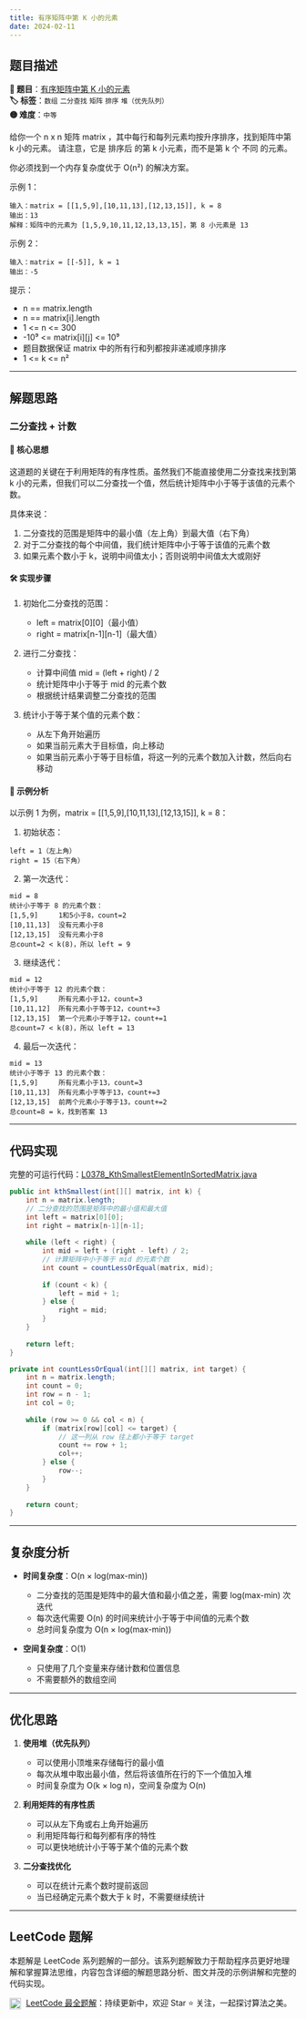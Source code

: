 ```yaml
---
title: 有序矩阵中第 K 小的元素
date: 2024-02-11
---
```


## 题目描述

**🔗 题目**：[有序矩阵中第 K 小的元素](https://leetcode.cn/problems/kth-smallest-element-in-a-sorted-matrix/)  
**🏷️ 标签**：`数组` `二分查找` `矩阵` `排序` `堆（优先队列）`  
**🟡 难度**：`中等`  

给你一个 n x n 矩阵 matrix ，其中每行和每列元素均按升序排序，找到矩阵中第 k 小的元素。
请注意，它是 排序后 的第 k 小元素，而不是第 k 个 不同 的元素。

你必须找到一个内存复杂度优于 O(n²) 的解决方案。

示例 1：
```
输入：matrix = [[1,5,9],[10,11,13],[12,13,15]], k = 8
输出：13
解释：矩阵中的元素为 [1,5,9,10,11,12,13,13,15]，第 8 小元素是 13
```

示例 2：
```
输入：matrix = [[-5]], k = 1
输出：-5
```

提示：
- n == matrix.length
- n == matrix[i].length
- 1 <= n <= 300
- -10⁹ <= matrix[i][j] <= 10⁹
- 题目数据保证 matrix 中的所有行和列都按非递减顺序排序
- 1 <= k <= n²

---

## 解题思路
### 二分查找 + 计数

#### 📝 核心思想
这道题的关键在于利用矩阵的有序性质。虽然我们不能直接使用二分查找来找到第 k 小的元素，但我们可以二分查找一个值，然后统计矩阵中小于等于该值的元素个数。

具体来说：
1. 二分查找的范围是矩阵中的最小值（左上角）到最大值（右下角）
2. 对于二分查找的每个中间值，我们统计矩阵中小于等于该值的元素个数
3. 如果元素个数小于 k，说明中间值太小；否则说明中间值太大或刚好

#### 🛠️ 实现步骤
1. 初始化二分查找的范围：
   - left = matrix[0][0]（最小值）
   - right = matrix[n-1][n-1]（最大值）

2. 进行二分查找：
   - 计算中间值 mid = (left + right) / 2
   - 统计矩阵中小于等于 mid 的元素个数
   - 根据统计结果调整二分查找的范围

3. 统计小于等于某个值的元素个数：
   - 从左下角开始遍历
   - 如果当前元素大于目标值，向上移动
   - 如果当前元素小于等于目标值，将这一列的元素个数加入计数，然后向右移动

#### 🧩 示例分析
以示例 1 为例，matrix = [[1,5,9],[10,11,13],[12,13,15]], k = 8：

1. 初始状态：
```
left = 1（左上角）
right = 15（右下角）
```

2. 第一次迭代：
```
mid = 8
统计小于等于 8 的元素个数：
[1,5,9]     1和5小于8，count=2
[10,11,13]  没有元素小于8
[12,13,15]  没有元素小于8
总count=2 < k(8)，所以 left = 9
```

3. 继续迭代：
```
mid = 12
统计小于等于 12 的元素个数：
[1,5,9]     所有元素小于12，count=3
[10,11,12]  所有元素小于等于12，count+=3
[12,13,15]  第一个元素小于等于12，count+=1
总count=7 < k(8)，所以 left = 13
```

4. 最后一次迭代：
```
mid = 13
统计小于等于 13 的元素个数：
[1,5,9]     所有元素小于13，count=3
[10,11,13]  所有元素小于等于13，count+=3
[12,13,15]  前两个元素小于等于13，count+=2
总count=8 = k，找到答案 13
```

---

## 代码实现

完整的可运行代码：[L0378_KthSmallestElementInSortedMatrix.java](../src/main/java/L0378_KthSmallestElementInSortedMatrix.java)

```java
public int kthSmallest(int[][] matrix, int k) {
    int n = matrix.length;
    // 二分查找的范围是矩阵中的最小值和最大值
    int left = matrix[0][0];
    int right = matrix[n-1][n-1];
    
    while (left < right) {
        int mid = left + (right - left) / 2;
        // 计算矩阵中小于等于 mid 的元素个数
        int count = countLessOrEqual(matrix, mid);
        
        if (count < k) {
            left = mid + 1;
        } else {
            right = mid;
        }
    }
    
    return left;
}

private int countLessOrEqual(int[][] matrix, int target) {
    int n = matrix.length;
    int count = 0;
    int row = n - 1;
    int col = 0;
    
    while (row >= 0 && col < n) {
        if (matrix[row][col] <= target) {
            // 这一列从 row 往上都小于等于 target
            count += row + 1;
            col++;
        } else {
            row--;
        }
    }
    
    return count;
}
```

---

## 复杂度分析

- **时间复杂度**：O(n × log(max-min))
  - 二分查找的范围是矩阵中的最大值和最小值之差，需要 log(max-min) 次迭代
  - 每次迭代需要 O(n) 的时间来统计小于等于中间值的元素个数
  - 总时间复杂度为 O(n × log(max-min))

- **空间复杂度**：O(1)
  - 只使用了几个变量来存储计数和位置信息
  - 不需要额外的数组空间

---

## 优化思路

1. **使用堆（优先队列）**
   - 可以使用小顶堆来存储每行的最小值
   - 每次从堆中取出最小值，然后将该值所在行的下一个值加入堆
   - 时间复杂度为 O(k × log n)，空间复杂度为 O(n)

2. **利用矩阵的有序性质**
   - 可以从左下角或右上角开始遍历
   - 利用矩阵每行和每列都有序的特性
   - 可以更快地统计小于等于某个值的元素个数

3. **二分查找优化**
   - 可以在统计元素个数时提前返回
   - 当已经确定元素个数大于 k 时，不需要继续统计

---

## LeetCode 题解

本题解是 LeetCode 系列题解的一部分。该系列题解致力于帮助程序员更好地理解和掌握算法思维，内容包含详细的解题思路分析、图文并茂的示例讲解和完整的代码实现。

<img src="https://github.githubassets.com/images/modules/logos_page/GitHub-Mark.png" alt="GitHub" width="20" style="vertical-align: middle; margin-right: 5px"> [LeetCode 最全题解](https://github.com/LjyYano/LeetCode)：持续更新中，欢迎 Star ⭐️ 关注，一起探讨算法之美。 